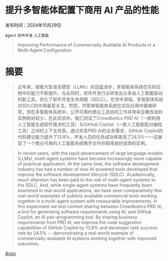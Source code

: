 # 提升多智能体配置下商用 AI 产品的性能

发布时间：2024年10月29日

`Agent` `软件开发` `人工智能`

> Improving Performance of Commercially Available AI Products in a Multi-Agent Configuration

# 摘要

> 近年来，随着大型语言模型（LLMs）的迅猛进步，多智能体系统在实际应用中的能力不断提升。与此同时，软件开发行业研发出众多由人工智能驱动的新工具，优化了软件开发生命周期（SDLC）。在学术领域，多智能体系统对SDLC的作用备受关注。然而，尽管单智能体系统在实际应用中屡被研究，但在多智能体系统中，公开可用的商业工具协同工作并带来显著改进的实例相对较少。在此实验中，我们测试了Crowdbotics PRD AI（一款利用人工智能生成软件需求的工具）与GitHub Copilot（一款人工智能配对编程工具）之间的上下文共享。通过共享PRD AI的业务需求，GitHub Copilot的代码建议能力提升了13.8%，开发人员的任务成功率提高了24.5%——这展现了一个商业可用的人工智能系统携手合作并取得良好成效的实例。

> In recent years, with the rapid advancement of large language models (LLMs), multi-agent systems have become increasingly more capable of practical application. At the same time, the software development industry has had a number of new AI-powered tools developed that improve the software development lifecycle (SDLC). Academically, much attention has been paid to the role of multi-agent systems to the SDLC. And, while single-agent systems have frequently been examined in real-world applications, we have seen comparatively few real-world examples of publicly available commercial tools working together in a multi-agent system with measurable improvements. In this experiment we test context sharing between Crowdbotics PRD AI, a tool for generating software requirements using AI, and GitHub Copilot, an AI pair-programming tool. By sharing business requirements from PRD AI, we improve the code suggestion capabilities of GitHub Copilot by 13.8% and developer task success rate by 24.5% -- demonstrating a real-world example of commercially-available AI systems working together with improved outcomes.

[Arxiv](https://arxiv.org/abs/2410.22129)